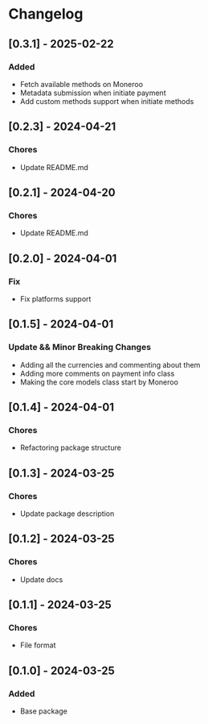 # Changelog

## [0.3.1] - 2025-02-22

### Added

- Fetch available methods on Moneroo
- Metadata submission when initiate payment
- Add custom methods support when initiate methods

## [0.2.3] - 2024-04-21

### Chores

- Update README.md

## [0.2.1] - 2024-04-20

### Chores

- Update README.md

## [0.2.0] - 2024-04-01

### Fix

- Fix platforms support

## [0.1.5] - 2024-04-01

### Update && Minor Breaking Changes

- Adding all the currencies and commenting about them
- Adding more comments on payment info class
- Making the core models class start by Moneroo

## [0.1.4] - 2024-04-01

### Chores

- Refactoring package structure

## [0.1.3] - 2024-03-25

### Chores

- Update package description

## [0.1.2] - 2024-03-25

### Chores

- Update docs

## [0.1.1] - 2024-03-25

### Chores

- File format

## [0.1.0] - 2024-03-25

### Added

- Base package
